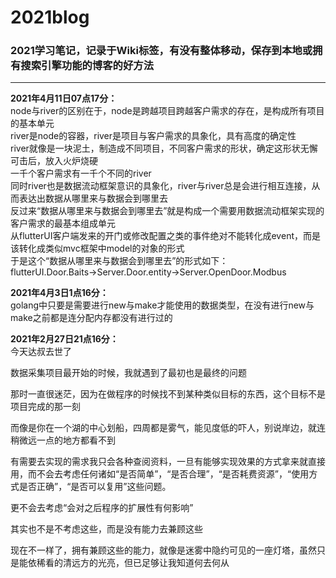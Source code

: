 # 2021blog

### 2021学习笔记，记录于Wiki标签，有没有整体移动，保存到本地或拥有搜索引擎功能的博客的好方法
***
**2021年4月11日07点17分：**  
node与river的区别在于，node是跨越项目跨越客户需求的存在，是构成所有项目的基本单元  
river是node的容器，river是项目与客户需求的具象化，具有高度的确定性  
river就像是一块泥土，制造成不同项目，不同客户需求的形状，确定这形状无懈可击后，放入火炉烧硬  
一千个客户需求有一千个不同的river  
同时river也是数据流动框架意识的具象化，river与river总是会进行相互连接，从而表达出数据从哪里来与数据会到哪里去  
反过来“数据从哪里来与数据会到哪里去”就是构成一个需要用数据流动框架实现的客户需求的最基本组成单元  
从flutterUI客户端发来的开门或修改配置之类的事件绝对不能转化成event，而是该转化成类似mvc框架中model的对象的形式  
于是这个“数据从哪里来与数据会到哪里去”的形式如下：  
flutterUI.Door.Baits->Server.Door.entity->Server.OpenDoor.Modbus  

**2021年4月3日1点16分：**  
golang中只要是需要进行new与make才能使用的数据类型，在没有进行new与make之前都是连分配内存都没有进行过的

**2021年2月27日21点16分：**  
今天达叔去世了

数据采集项目最开始的时候，我就遇到了最初也是最终的问题 

那时一直很迷茫，因为在做程序的时候找不到某种类似目标的东西，这个目标不是项目完成的那一刻  

而像是你在一个湖的中心划船，四周都是雾气，能见度低的吓人，别说岸边，就连稍微远一点的地方都看不到  

有需要去实现的需求我只会各种查阅资料，一旦有能够实现效果的方式拿来就直接用，而不会去考虑任何诸如“是否简单”，“是否合理”，“是否耗费资源”，“使用方式是否正确”，“是否可以复用”这些问题。

更不会去考虑“会对之后程序的扩展性有何影响”  

其实也不是不考虑这些，而是没有能力去兼顾这些  

现在不一样了，拥有兼顾这些的能力，就像是迷雾中隐约可见的一座灯塔，虽然只是能依稀看的清远方的光亮，但已足够让我知道何去何从


